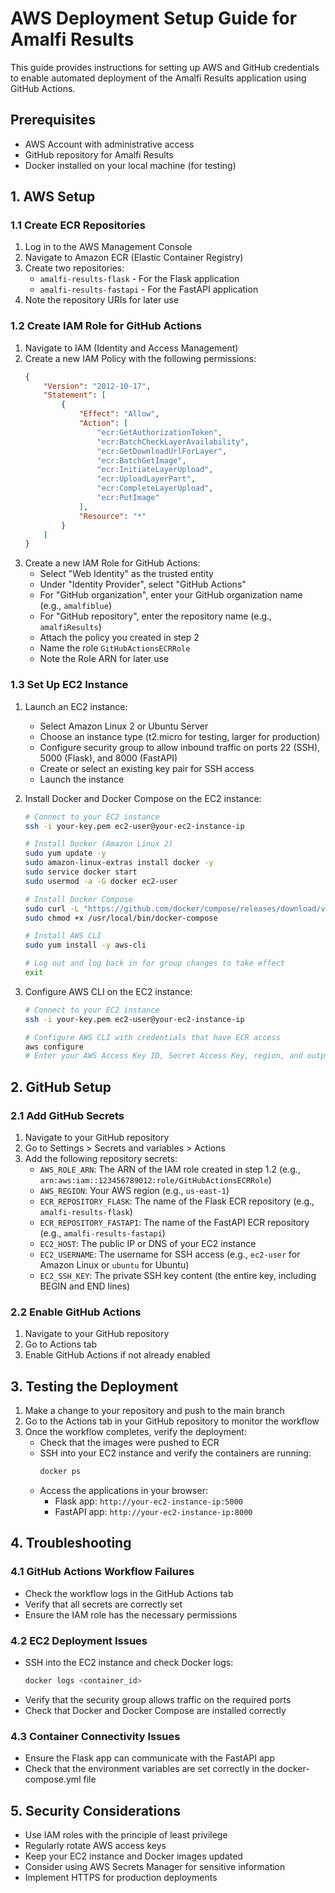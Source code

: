 # AWS Deployment Setup Guide for Amalfi Results

This guide provides instructions for setting up AWS and GitHub credentials to enable automated deployment of the Amalfi Results application using GitHub Actions.

## Prerequisites

- AWS Account with administrative access
- GitHub repository for Amalfi Results
- Docker installed on your local machine (for testing)

## 1. AWS Setup

### 1.1 Create ECR Repositories

1. Log in to the AWS Management Console
2. Navigate to Amazon ECR (Elastic Container Registry)
3. Create two repositories:
   - `amalfi-results-flask` - For the Flask application
   - `amalfi-results-fastapi` - For the FastAPI application
4. Note the repository URIs for later use

### 1.2 Create IAM Role for GitHub Actions

1. Navigate to IAM (Identity and Access Management)
2. Create a new IAM Policy with the following permissions:
   ```json
   {
       "Version": "2012-10-17",
       "Statement": [
           {
               "Effect": "Allow",
               "Action": [
                   "ecr:GetAuthorizationToken",
                   "ecr:BatchCheckLayerAvailability",
                   "ecr:GetDownloadUrlForLayer",
                   "ecr:BatchGetImage",
                   "ecr:InitiateLayerUpload",
                   "ecr:UploadLayerPart",
                   "ecr:CompleteLayerUpload",
                   "ecr:PutImage"
               ],
               "Resource": "*"
           }
       ]
   }
   ```
3. Create a new IAM Role for GitHub Actions:
   - Select "Web Identity" as the trusted entity
   - Under "Identity Provider", select "GitHub Actions"
   - For "GitHub organization", enter your GitHub organization name (e.g., `amalfiblue`)
   - For "GitHub repository", enter the repository name (e.g., `amalfiResults`)
   - Attach the policy you created in step 2
   - Name the role `GitHubActionsECRRole`
   - Note the Role ARN for later use

### 1.3 Set Up EC2 Instance

1. Launch an EC2 instance:
   - Select Amazon Linux 2 or Ubuntu Server
   - Choose an instance type (t2.micro for testing, larger for production)
   - Configure security group to allow inbound traffic on ports 22 (SSH), 5000 (Flask), and 8000 (FastAPI)
   - Create or select an existing key pair for SSH access
   - Launch the instance

2. Install Docker and Docker Compose on the EC2 instance:
   ```bash
   # Connect to your EC2 instance
   ssh -i your-key.pem ec2-user@your-ec2-instance-ip
   
   # Install Docker (Amazon Linux 2)
   sudo yum update -y
   sudo amazon-linux-extras install docker -y
   sudo service docker start
   sudo usermod -a -G docker ec2-user
   
   # Install Docker Compose
   sudo curl -L "https://github.com/docker/compose/releases/download/v2.18.1/docker-compose-$(uname -s)-$(uname -m)" -o /usr/local/bin/docker-compose
   sudo chmod +x /usr/local/bin/docker-compose
   
   # Install AWS CLI
   sudo yum install -y aws-cli
   
   # Log out and log back in for group changes to take effect
   exit
   ```

3. Configure AWS CLI on the EC2 instance:
   ```bash
   # Connect to your EC2 instance
   ssh -i your-key.pem ec2-user@your-ec2-instance-ip
   
   # Configure AWS CLI with credentials that have ECR access
   aws configure
   # Enter your AWS Access Key ID, Secret Access Key, region, and output format
   ```

## 2. GitHub Setup

### 2.1 Add GitHub Secrets

1. Navigate to your GitHub repository
2. Go to Settings > Secrets and variables > Actions
3. Add the following repository secrets:
   - `AWS_ROLE_ARN`: The ARN of the IAM role created in step 1.2 (e.g., `arn:aws:iam::123456789012:role/GitHubActionsECRRole`)
   - `AWS_REGION`: Your AWS region (e.g., `us-east-1`)
   - `ECR_REPOSITORY_FLASK`: The name of the Flask ECR repository (e.g., `amalfi-results-flask`)
   - `ECR_REPOSITORY_FASTAPI`: The name of the FastAPI ECR repository (e.g., `amalfi-results-fastapi`)
   - `EC2_HOST`: The public IP or DNS of your EC2 instance
   - `EC2_USERNAME`: The username for SSH access (e.g., `ec2-user` for Amazon Linux or `ubuntu` for Ubuntu)
   - `EC2_SSH_KEY`: The private SSH key content (the entire key, including BEGIN and END lines)

### 2.2 Enable GitHub Actions

1. Navigate to your GitHub repository
2. Go to Actions tab
3. Enable GitHub Actions if not already enabled

## 3. Testing the Deployment

1. Make a change to your repository and push to the main branch
2. Go to the Actions tab in your GitHub repository to monitor the workflow
3. Once the workflow completes, verify the deployment:
   - Check that the images were pushed to ECR
   - SSH into your EC2 instance and verify the containers are running:
     ```bash
     docker ps
     ```
   - Access the applications in your browser:
     - Flask app: `http://your-ec2-instance-ip:5000`
     - FastAPI app: `http://your-ec2-instance-ip:8000`

## 4. Troubleshooting

### 4.1 GitHub Actions Workflow Failures

- Check the workflow logs in the GitHub Actions tab
- Verify that all secrets are correctly set
- Ensure the IAM role has the necessary permissions

### 4.2 EC2 Deployment Issues

- SSH into the EC2 instance and check Docker logs:
  ```bash
  docker logs <container_id>
  ```
- Verify that the security group allows traffic on the required ports
- Check that Docker and Docker Compose are installed correctly

### 4.3 Container Connectivity Issues

- Ensure the Flask app can communicate with the FastAPI app
- Check that the environment variables are set correctly in the docker-compose.yml file

## 5. Security Considerations

- Use IAM roles with the principle of least privilege
- Regularly rotate AWS access keys
- Keep your EC2 instance and Docker images updated
- Consider using AWS Secrets Manager for sensitive information
- Implement HTTPS for production deployments
